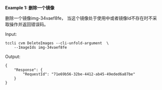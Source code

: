 **Example 1: 删除一个镜像**

删除一个镜像img-34vaef8fe， 当这个镜像处于使用中或者镜像Id不存在时不采取操作并返回错误码。

Input: 

```
tccli cvm DeleteImages --cli-unfold-argument  \
    --ImageIds img-34vaef8fe
```

Output: 
```
{
    "Response": {
        "RequestId": "71e69b56-32be-4412-ab45-49eded6a87be"
    }
}
```


